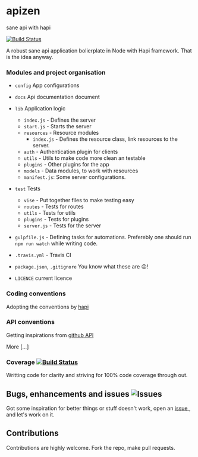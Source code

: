 # apizen 
sane api with hapi 

[![Build Status](https://travis-ci.org/Infidive/apizen.svg?branch=master)](https://travis-ci.org/Infidive/apizen)

A robust sane api application bolierplate in Node with Hapi framework. That is the idea anyway.


### Modules and project organisation

- `config` App configurations
- `docs` Api documentation document
- `lib` Application logic
  - `index.js` - Defines the server
  - `start.js` - Starts the server
  - `resources` - Resource modules
    - `index.js` - Defines the resource class, link resources to the server.
  - `auth` - Authentication plugin for clients
  - `utils` - Utils to make code more clean an testable
  - `plugins` - Other plugins for the app
  - `models` - Data modules, to work with resources
  - `manifest.js`: Some server configurations.

- `test` Tests
  - `vise` - Put together files to make testing easy
  - `routes` - Tests for routes
  - `utils` - Tests for utils
  - `plugins` - Tests for plugins
  - `server.js` - Tests for the server

- `gulpfile.js` - Defining tasks for automations. Preferebly one should run `npm run watch` while writing code.
- `.travis.yml` - Travis CI
- `package.json`, `.gitignore` You know what these are :wink:!
- `LICENCE` current licence

### Coding conventions
Adopting the conventions by [hapi ](http://hapijs.com/styleguide)

### API conventions
Getting inspirations from [github API ](https://developer.github.com/v3/)

More [...]

### Coverage [![Build Status](https://travis-ci.org/Infidive/apizen.svg?branch=master)](https://travis-ci.org/Infidive/apizen)

Writting code for clarity and striving for 100% code coverage through out.


## Bugs, enhancements and issues ![Issues ](https://img.shields.io/github/issues/Infidive/apizen.svg)

Got some inspiration for better things or stuff doesn't work, open an [issue ](https://github.com/Infidive/apizen/issues), and let's work on it.

## Contributions

Contributions are highly welcome. Fork the repo, make pull requests.
